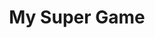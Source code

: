 ---
# This is your product or game page. It should focus on ONLY one product. This
# is not a replacement for your product’s website, but a quick way for the press
# to know it faster.
#
# Name this file anything you want, but put it in /_data/products.

### General Information ########################################################
################################################################################

title: My Super Game
website: https://pizzaburger.studio/mysupergame
header: products/mysupergame/header.jpg

# You can also add an URL to a request page for this product.
# A button will be displayed on the page.

press-copy-request: http://pizzaburger.studio/mysupergame/request

# If you have one or many publishers for this product, you can add them here.
# The based-in and website fields are optional.

partners:
  - type: Publisher
    title: Pixelnest Studio
    website: https://pixelnest.io
    based-in: Rennes, France
  - type: Distributor
    title: Pizza Oven LLC

# Add as many dates, platforms and prices as needed.

release-dates:
  - 04 Feb, 2016
  - 10 Oct, 2016

# Put all the platforms your product is available on.
# The link field is optional.

platforms:
  - name: PC / Mac
    link: http://itch.io
  - name: Steam
    link: http://steampowered.com
  - name: Inc New Store (TBA)

# Show the price of your product.
# Try to be exhaustive, it will be helpful for a reviewer.

prices:
  - currency: EUR
    value: 20
  - currency: USD
    value: 20
  - currency: GBP
    value: 16
  - currency: JPY
    value: 2300

### Relations ##################################################################
################################################################################

# You can specify relations between products using the relations field.
# Then, on this page product, you will see a new line in the factsheet.
# In the related product page, a new value will also be added.

# You can have as many relations as you want. You can use it to show DLCs,
# expansions, sequels, prequels, etc.

relations:
  - type: DLC
    product: "My Super Game: Ultimate Edition"

### Description & History ######################################################
################################################################################


# Describe your product here. Be brief.

description: Here goes a quick description of your product or game. Be concise and explain in very few words the concept or the gameplay and why it's really cool and why everyone should use or play it.

# Tell the story of your product with the histories field.

history: "Add some storytelling here. Not the scenario of your game, but rather some backgrounds behind the creation process: why are you making this game? Most projects starts with a cool story."

### Features ###################################################################
################################################################################

# Show the most important features of your product.
# Focus on what is really important and is a key aspect of it.

features:
  - List some "Key Sellings Points" to grab player's attention.
  - Don't be too generic ("pixel art graphics!"), don't be too pretentious ("most incredible game experience!").
  - Also, people like numbers, so you can add some (450 weapons, hundreds of levels, dozens of hours of playtime!).
  - Need ideas? Maybe explain some game modes?
  - It would be a nice place to say something about multiplayer, if you have some.
  - Have you translated your game? (You probably should btw.)


### Trailers ###################################################################
################################################################################

# Add your videos. Trailer, teaser, snippets? Let’s roll!
# You can use YouTube and/or Vimeo. Only one is needed, and only one is recommended.

# Don’t put the full link: just the ID is necessary.
# If you want to provide a link to download the video, add the download field.

trailers:
  - name: Release Trailer
    youtube: EtXajayBLzw
  - name: "Gameplay Video #2"
    youtube: EPNK1j3TMjU
    download: https://example.com/presskit.mp4
  - name: Early Access Trailer
    youtube: EtyQMcc19xY
    vimeo: 108650530
  - name: "Short gameplay preview: Burger vs Pizza"
    download: https://example.com/presskit.mp4

### Widgets ####################################################################
################################################################################

# Add your widgets to your product here.
# If the product is not a game or an app, you won’t probably need that.
# We only need the ID of the product on the store.
# This section is optional, and you can use as many widgets (or none) as you want.

# Warning: widgets import many scripts and assets. This may have a penalty on
# your page size and responsiveness.

widgets:
  appstore: 950812012
  playstore: com.noodlecake.altosadventure
  steam: 347160
  humble: steredenn/7SDLfk23hw
  itch: 27992
  bandcamp: 1135613467

### Awards, quotes & links #####################################################
################################################################################

# You got awards for this product? Great! Put them here. Optional.

awards:
  - description: Game of the year without a doubt
    info: Saint-Père-Marc-En-Poulet (France), 04 February, 2016
  - description: Best soundtrack
    info: A great game festival (World), 01 October, 2015
  - description: Best MYGAMENGINE game
    info: Deep into the woods (Forest), 31 March, 2014

# Quotes are used to show the appreciation of your users.

# Show something important, something nice, or something funny, for example.
# Optional.

quotes:
  - description: This is my favorite game of all time.
    name: Mum
    website: At home
    link: http://at.home
  - description: A very serious quote you're very proud of by someone you respect.
    name: Master
    website: Master's website
    link: http://mast.er
  - description: 10/10 would play it again and again.
    name: A friendly anonymous Steam reviewer
    website: Steam review
    link: http://steam.review

# Need to link to a resource? A small product? An RSS feed? An OST?
# A press release? Put those here, in the additionals field. Optional.

additionals:
  - title: Original Soundtrack (OST)
    description: Composed by an awesome musician. Listen for free, download for $3 at
    link: http://zandernoriega.bandcamp.com/album/steredenn-original-soundtrack
  - title: Release announcement
    description: Announcement are exciting, so we usually make blog posts or news about it on
    link: http://pixelnest.io/journal

### About ######################################################################
################################################################################

# An "About Your Company" section is automatically generated from the content of
# the company page. This field is completely optional. If you don’t want this
# section, just delete it.

# But sometimes, you want to add a description for a partner. This is this the
# place to do it.

# For example, if you have a publisher, you can speak a bit more about it here.
# Most of the time, you should link that to the tag above, if you want to
# explain a partner a bit more. But you could use this section for other purpose.

# The tag is optional.

abouts:
  - title: Pixelnest Studio
    description: Pixelnest Studio is a small French studio which creates games, websites and apps. They made Steredenn, a roguelike-shmup in big pixels. They are also behind presskit.html, which you are probably using if you are reading this.</description>
    link: https://pixelnest.io
  - title: Pizza Oven LLC
    description: This is a fake company to illustrate the fact that you can have multiple about tags in your product page

# Team & Contacts ##############################################################
################################################################################

# This is for the product team.

# Add yourself, of course, but also your collaborators, freelancers and/or
# partners for example.

# The role field can be anything you want. But we recommend to, at least, put
# the company name for the founders/employees. This will distinguish this person
# from the external collaborators.

# The website field is optional.

credits:
  - person: Krokmou
    role: Bot Leader, Game Designer, Pixelnest Studio
  - person: Hiccup
    role: Developer, Pixelnest Studio
  - person: Astrid
    website: http://www.astridsupergame.com
    role: Musician, Freelancer

# Add more contact information.

# Add links to your product social accounts, as well as mail specific to this
# product. And the website.

# For each item, use either the mail or the link field.

contacts:
  - name: Inquiries
    mail: mysupergame@pizzaburger.studio
  - name: Twitter
    link: https://twitter.com/pizzaburgerstudio
  - name: Facebook
    link: https://facebook.com/pizzaburgerstudio
  - name: Web
    link: http://mysupergame.pizzaburger.studio

# All done!
---